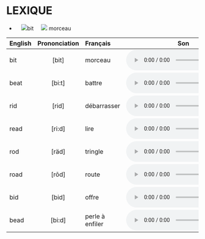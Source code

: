 # LEXIQUE


- <span class="lexi_eng" style="margin-left:15px;margin-right:5px;"><img src="https://img.icons8.com/?size=24&id=xapj7ZzAUZKI&format=png&color=000000">bit</span><span class="lexi_fr" style="margin-left:15px;margin-right:5px;"><img src="https://img.icons8.com/?size=24&id=5RtaKEr09Jy6&format=png&color=000000"> morceau</span>


|English|Prononciation|Français|Son|
|:------|:-----------:|:-------|:-:|
|bit|[bit]|morceau|<audio controls src="/_media/anglais/audio/langlaispourlesnuls/01_piste_1.mp3"></audio>|
|beat|[bi:t]|battre|<audio controls src="/_media/anglais/audio/langlaispourlesnuls/01_piste_1.mp3"></audio>|
|rid|[rid]|débarrasser|<audio controls src="/_media/anglais/audio/langlaispourlesnuls/01_piste_1.mp3"></audio>|
|read|[ri:d]|lire|<audio controls src="/_media/anglais/audio/langlaispourlesnuls/01_piste_1.mp3"></audio>|
|rod|[räd]|tringle|<audio controls src="/_media/anglais/audio/langlaispourlesnuls/01_piste_1.mp3"></audio>|
|road|[rōd]|route|<audio controls src="/_media/anglais/audio/langlaispourlesnuls/01_piste_1.mp3"></audio>|
|bid|[bid]|offre|<audio controls src="/_media/anglais/audio/langlaispourlesnuls/01_piste_1.mp3"></audio>|
|bead|[bi:d]|perle à enfiler|<audio controls src="/_media/anglais/audio/langlaispourlesnuls/01_piste_1.mp3"></audio>|
